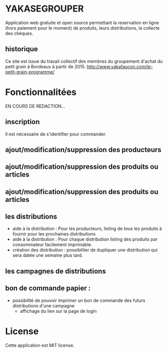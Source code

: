 # YAKASEGROUPER

Application web gratuite et open source permettant la reservation en ligne (hors paiement pour le moment) de produits, leurs distributions, la collecte des chèques.  

## historique 

Ce site est issue du travail collectif des membres du groupement d'achat du petit grain à Bordeaux à partir de 2015.
http://www.yakafaucon.com/le-petit-grain-programme/

# Fonctionnalitées 

EN COURS DE REDACTION...

## inscription

Il est nécessaire de s'identifier pour commander.

## ajout/modification/suppression des producteurs

## ajout/modification/suppression des produits ou articles

## ajout/modification/suppression des produits ou articles

## les distributions

- aide à la distribution : Pour les producteurs, listing de tous les produits à fournir pour les prochaines distributions
- aide à la distribution : Pour chaque distribution listing des produits par consommateur facilement imprimable. 
- création des distribution : possibiliter de dupliquer une distribution qui sera datée une semaine plus tard.


## les campagnes de distributions

## bon de commande papier :
* possibilité de pouvoir imprimer un bon de commande des futurs distributions d'une campagne 
  * affichage du lien sur la page de login
    
    
    
# License
  
  Cette application est  MIT license.    